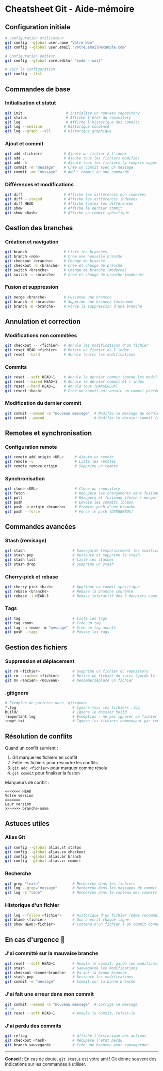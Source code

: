 # Cheatsheet Git - Aide-mémoire

## Configuration initiale

```bash
# Configuration utilisateur
git config --global user.name "Votre Nom"
git config --global user.email "votre.email@example.com"

# Configuration éditeur
git config --global core.editor "code --wait"

# Voir la configuration
git config --list
```

## Commandes de base

### Initialisation et statut
```bash
git init                    # Initialise un nouveau repository
git status                  # Affiche l'état du repository
git log                     # Affiche l'historique des commits
git log --oneline          # Historique condensé
git log --graph --all      # Historique graphique
```

### Ajout et commit
```bash
git add <fichier>          # Ajoute un fichier à l'index
git add .                  # Ajoute tous les fichiers modifiés
git add -A                 # Ajoute tous les fichiers (y compris supprimés)
git commit -m "message"    # Crée un commit avec un message
git commit -am "message"   # Add + commit en une commande
```

### Différences et modifications
```bash
git diff                   # Affiche les différences non indexées
git diff --staged          # Affiche les différences indexées
git diff HEAD              # Affiche toutes les différences
git show                   # Affiche le dernier commit
git show <hash>            # Affiche un commit spécifique
```

## Gestion des branches

### Création et navigation
```bash
git branch                 # Liste les branches
git branch <nom>           # Crée une nouvelle branche
git checkout <branche>     # Change de branche
git checkout -b <branche>  # Crée et change de branche
git switch <branche>       # Change de branche (moderne)
git switch -c <branche>    # Crée et change de branche (moderne)
```

### Fusion et suppression
```bash
git merge <branche>        # Fusionne une branche
git branch -d <branche>    # Supprime une branche fusionnée
git branch -D <branche>    # Force la suppression d'une branche
```

## Annulation et correction

### Modifications non commitées
```bash
git checkout -- <fichier>  # Annule les modifications d'un fichier
git reset HEAD <fichier>   # Retire un fichier de l'index
git reset --hard           # Annule toutes les modifications
```

### Commits
```bash
git reset --soft HEAD~1    # Annule le dernier commit (garde les modifications)
git reset --mixed HEAD~1   # Annule le dernier commit et l'index
git reset --hard HEAD~1    # Annule tout (DANGEREUX)
git revert <hash>          # Crée un commit qui annule un commit précédent
```

### Modification du dernier commit
```bash
git commit --amend -m "nouveau message"  # Modifie le message du dernier commit
git commit --amend                       # Modifie le dernier commit (ajoute des fichiers)
```

## Remotes et synchronisation

### Configuration remote
```bash
git remote add origin <URL>     # Ajoute un remote
git remote -v                   # Liste les remotes
git remote remove origin        # Supprime un remote
```

### Synchronisation
```bash
git clone <URL>                 # Clone un repository
git fetch                       # Récupère les changements sans fusionner
git pull                        # Récupère et fusionne (fetch + merge)
git push                        # Envoie les commits locaux
git push -u origin <branche>    # Premier push d'une branche
git push --force                # Force le push (DANGEREUX)
```

## Commandes avancées

### Stash (remisage)
```bash
git stash                      # Sauvegarde temporairement les modifications
git stash pop                  # Restaure et supprime le stash
git stash list                 # Liste les stashes
git stash drop                 # Supprime un stash
```

### Cherry-pick et rebase
```bash
git cherry-pick <hash>         # Applique un commit spécifique
git rebase <branche>           # Rebase la branche courante
git rebase -i HEAD~3           # Rebase interactif des 3 derniers commits
```

### Tags
```bash
git tag                        # Liste les tags
git tag <nom>                  # Crée un tag
git tag -a <nom> -m "message"  # Crée un tag annoté
git push --tags                # Pousse les tags
```

## Gestion des fichiers

### Suppression et déplacement
```bash
git rm <fichier>               # Supprime un fichier du repository
git rm --cached <fichier>      # Retire un fichier du suivi (garde le fichier)
git mv <ancien> <nouveau>      # Renomme/déplace un fichier
```

### .gitignore
```bash
# Exemples de patterns dans .gitignore
*.log                          # Ignore tous les fichiers .log
build/                         # Ignore le dossier build
!important.log                 # Exception : ne pas ignorer ce fichier
temp*.txt                      # Ignore les fichiers commençant par temp
```

## Résolution de conflits

Quand un conflit survient :
1. Git marque les fichiers en conflit
2. Édite les fichiers pour résoudre les conflits
3. `git add <fichier>` pour marquer comme résolu
4. `git commit` pour finaliser la fusion

Marqueurs de conflit :
```
<<<<<<< HEAD
Votre version
=======
Leur version
>>>>>>> branche-name
```

## Astuces utiles

### Alias Git
```bash
git config --global alias.st status
git config --global alias.co checkout
git config --global alias.br branch
git config --global alias.ci commit
```

### Recherche
```bash
git grep "texte"               # Recherche dans les fichiers
git log --grep="message"       # Recherche dans les messages de commit
git log -S "code"              # Recherche dans le contenu des commits
```

### Historique d'un fichier
```bash
git log --follow <fichier>     # Historique d'un fichier (même renommé)
git blame <fichier>            # Qui a écrit chaque ligne
git show HEAD:<fichier>        # Contenu d'un fichier à un commit donné
```

## En cas d'urgence 🚨

### J'ai committé sur la mauvaise branche
```bash
git reset --soft HEAD~1        # Annule le commit, garde les modifications
git stash                      # Sauvegarde les modifications
git checkout <bonne-branche>   # Va sur la bonne branche
git stash pop                  # Restaure les modifications
git commit -m "message"        # Commit sur la bonne branche
```

### J'ai fait une erreur dans mon commit
```bash
git commit --amend -m "nouveau message"  # Corrige le message
# ou
git reset --soft HEAD~1        # Annule le commit, refait-le
```

### J'ai perdu des commits
```bash
git reflog                     # Affiche l'historique des actions
git checkout <hash>            # Récupère l'état perdu
git branch sauvegarde          # Crée une branche pour sauvegarder
```

---
**Conseil** : En cas de doute, `git status` est votre ami ! Git donne souvent des indications sur les commandes à utiliser.
